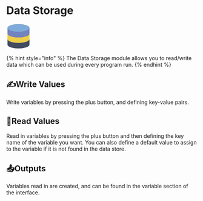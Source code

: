 # Data Storage

![Save and Load variables for future use.  ](../../.gitbook/assets/datastore%20%281%29.png)

{% hint style="info" %}
The Data Storage module allows you to read/write data which can be used during every program run.
{% endhint %}

## ✍Write Values

Write variables by pressing the plus button, and defining key-value pairs.

## 📖Read Values

Read in variables by pressing the plus button and then defining the key name of the variable you want. You can also define a default value to assign to the variable if it is not found in the data store.

## 📤Outputs

Variables read in are created, and can be found in the variable section of the interface.


